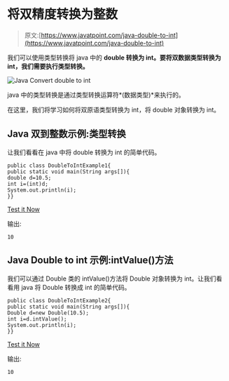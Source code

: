 # 将双精度转换为整数

> 原文:[https://www.javatpoint.com/java-double-to-int](https://www.javatpoint.com/java-double-to-int)

我们可以使用类型转换将 java 中的 **double 转换为 int。要将双数据类型转换为 int，我们需要执行类型转换。**

![Java Convert double to int](../Images/9ce62009d5efa2125f521f717a74f583.png)

java 中的类型转换是通过类型转换运算符*(数据类型)*来执行的。

在这里，我们将学习如何将双原语类型转换为 int，将 double 对象转换为 int。

## Java 双到整数示例:类型转换

让我们看看在 java 中将 double 转换为 int 的简单代码。

```
public class DoubleToIntExample1{
public static void main(String args[]){
double d=10.5;
int i=(int)d;
System.out.println(i);
}}

```

[Test it Now](https://compiler.javatpoint.com/opr/test.jsp?filename=DoubleToIntExample1)

输出:

```
10

```

## Java Double to int 示例:intValue()方法

我们可以通过 Double 类的 intValue()方法将 Double 对象转换为 int。让我们看看用 java 将 Double 转换成 int 的简单代码。

```
public class DoubleToIntExample2{
public static void main(String args[]){
Double d=new Double(10.5);
int i=d.intValue();
System.out.println(i);
}}

```

[Test it Now](https://compiler.javatpoint.com/opr/test.jsp?filename=DoubleToIntExample2)

输出:

```
10

```